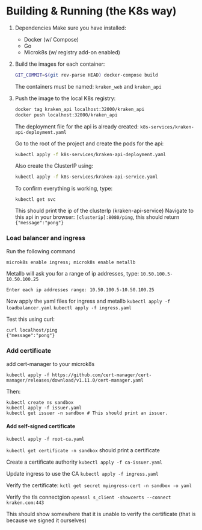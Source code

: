 # Building & Running (the K8s way)

1. Dependencies
   Make sure you have installed:
   - Docker (w/ Compose)
   - Go
   - Microk8s (w/ registry add-on enabled)

2. Build the images for each container:
   ```bash
   GIT_COMMIT=$(git rev-parse HEAD) docker-compose build
   ```
   The containers must be named: `kraken_web` and `kraken_api`

3. Push the image to the local K8s registry:
   ```bash
   docker tag kraken_api localhost:32000/kraken_api
   docker push localhost:32000/kraken_api
   ```
   
   The deployment file for the api is already created: `k8s-services/kraken-api-deployment.yaml`

   Go to the root of the project and create the pods for the api:
   ```bash
   kubectl apply -f k8s-services/kraken-api-deployment.yaml
   ```

   Also create the ClusterIP using:
   ```bash
   kubectl apply -f k8s-services/kraken-api-service.yaml
   ```

   To confirm everything is working, type:
   ```
   kubectl get svc
   ```
   This should print the ip of the clusterIp (kraken-api-service)
   Navigate to this api in your browser: `[clusterip]:8080/ping`, this should return `{"message":"pong"}`

### Load balancer and ingress
Run the following command

`microk8s enable ingress; microk8s enable metallb`

Metallb will ask you for a range of ip addresses, type: `10.50.100.5-10.50.100.25`
```bash
Enter each ip addresses range: 10.50.100.5-10.50.100.25
```

Now apply the yaml files for ingress and metallb
`kubectl apply -f loadbalancer.yaml`
`kubectl apply -f ingress.yaml`

Test this using curl:
```
curl localhost/ping
{"message":"pong"}
```

### Add certificate
add cert-manager to your microk8s
```
kubectl apply -f https://github.com/cert-manager/cert-manager/releases/download/v1.11.0/cert-manager.yaml
```

Then:
```
kubectl create ns sandbox
kubectl apply -f issuer.yaml
kubectl get issuer -n sandbox # This should print an issuer.
```

#### Add self-signed certificate
`kubectl apply -f root-ca.yaml`

`kubectl get certificate -n sandbox` should print a certificate

Create a certificate authority
`kubectl apply -f ca-issuer.yaml`

Update ingress to use the CA
`kubectl apply -f ingress.yaml`

Verify the certificate:
`kctl get secret myingress-cert -n sandbox -o yaml`

Verify the tls connectgion
`openssl s_client -showcerts --connect kraken.com:443`

This should show somewhere that it is unable to verify the certificate
(that is because we signed it ourselves)